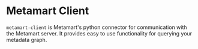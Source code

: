 # Metamart Client

`metamart-client` is Metamart's python connector for communication with the Metamart server.
It provides easy to use functionality for querying your metadata graph.
